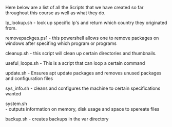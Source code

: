 Here below are a list of all the Scripts that we have created so far throughout this course as well as what they do.

Ip_lookup.sh
	- look up specific Ip's and return which country they originated from.

removepackges.ps1
	- this powershell allows one to remove packages on windows after specifing which program or programs

cleanup.sh 
	- this script will clean up certain directories and thumbnails.

useful_loops.sh
	-  This is a script that can loop a certain command 

update.sh
	- Ensures apt update packages and removes unused packages and configuration files

sys_info.sh
	- cleans and configures the machine to certain specifications wanted

system.sh	
	- outputs information on memory, disk usage and space to spereate files 

backup.sh
	- creates backups in the var directory
	
